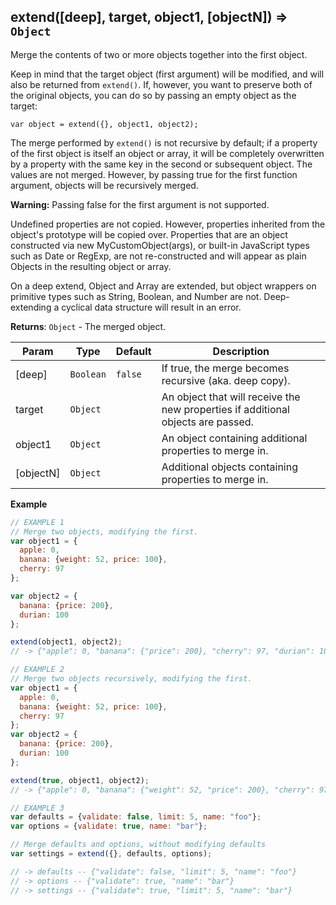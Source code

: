 <a name="extend"></a>

## extend([deep], target, object1, [objectN]) ⇒ <code>Object</code>
Merge the contents of two or more objects together into the first object.

Keep in mind that the target object (first argument) will be modified, and will also be returned from `extend()`.
If, however, you want to preserve both of the original objects, you can do so by passing an empty object as the target:

`var object = extend({}, object1, object2);`

The merge performed by `extend()` is not recursive by default; if a property of the first object
is itself an object or array, it will be completely overwritten by a property with the same key
in the second or subsequent object. The values are not merged.
However, by passing true for the first function argument, objects will be recursively merged.

**Warning:** Passing false for the first argument is not supported.

Undefined properties are not copied. However, properties inherited from the object's prototype will be copied over.
Properties that are an object constructed via new MyCustomObject(args), or built-in JavaScript types such as
Date or RegExp, are not re-constructed and will appear as plain Objects in the resulting object or array.

On a deep extend, Object and Array are extended, but object wrappers on primitive types such as
String, Boolean, and Number are not. Deep-extending a cyclical data structure will result in an error.

**Returns**: <code>Object</code> - The merged object.  

| Param | Type | Default | Description |
| --- | --- | --- | --- |
| [deep] | <code>Boolean</code> | <code>false</code> | If true, the merge becomes recursive (aka. deep copy). |
| target | <code>Object</code> |  | An object that will receive the new properties if additional objects are passed. |
| object1 | <code>Object</code> |  | An object containing additional properties to merge in. |
| [objectN] | <code>Object</code> |  | Additional objects containing properties to merge in. |

**Example**  
```js
// EXAMPLE 1
// Merge two objects, modifying the first.
var object1 = {
  apple: 0,
  banana: {weight: 52, price: 100},
  cherry: 97
};

var object2 = {
  banana: {price: 200},
  durian: 100
};

extend(object1, object2);
// -> {"apple": 0, "banana": {"price": 200}, "cherry": 97, "durian": 100}

// EXAMPLE 2
// Merge two objects recursively, modifying the first.
var object1 = {
  apple: 0,
  banana: {weight: 52, price: 100},
  cherry: 97
};
var object2 = {
  banana: {price: 200},
  durian: 100
};

extend(true, object1, object2);
// -> {"apple": 0, "banana": {"weight": 52, "price": 200}, "cherry": 97, "durian": 100}

// EXAMPLE 3
var defaults = {validate: false, limit: 5, name: "foo"};
var options = {validate: true, name: "bar"};

// Merge defaults and options, without modifying defaults
var settings = extend({}, defaults, options);

// -> defaults -- {"validate": false, "limit": 5, "name": "foo"}
// -> options -- {"validate": true, "name": "bar"}
// -> settings -- {"validate": true, "limit": 5, "name": "bar"}
```
